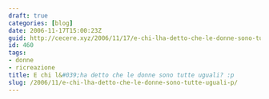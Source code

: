 ```yaml
---
draft: true
categories: [blog]
date: 2006-11-17T15:00:23Z
guid: http://cecere.xyz/2006/11/17/e-chi-lha-detto-che-le-donne-sono-tutte-uguali-p/
id: 460
tags:
- donne
- ricreazione
title: E chi l&#039;ha detto che le donne sono tutte uguali? :p
slug: /2006/11/e-chi-lha-detto-che-le-donne-sono-tutte-uguali-p/
---
```


<div>
</div>
